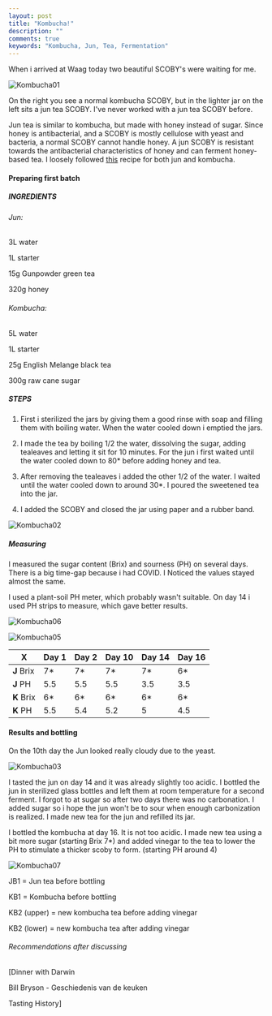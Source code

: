 ```yaml
---
layout: post
title: "Kombucha!"
description: ""
comments: true
keywords: "Kombucha, Jun, Tea, Fermentation"
---
```


When i arrived at Waag today two beautiful SCOBY's were waiting for me. 

![Kombucha01](/assets/images/2022-03-07-kombucha/Kombucha01.jpg)


On the right you see a normal kombucha SCOBY, but in the lighter jar on the left sits a jun tea SCOBY. I've never worked with a jun tea SCOBY before. 

Jun tea is similar to kombucha, but made with honey instead of sugar. Since honey is antibacterial, and a SCOBY is mostly cellulose with yeast and bacteria, a normal SCOBY cannot handle honey. A jun SCOBY is resistant towards the antibacterial characteristics of honey and can ferment honey-based tea. I loosely followed [this](https://www.reddit.com/r/Kombucha/comments/5b1ztm/reddit_master_kombucha_recipe/) recipe for both jun and kombucha. 

#### Preparing first batch
##### INGREDIENTS

###### Jun:

3L water

1L starter

15g Gunpowder green tea 

320g honey 

###### Kombucha:

5L water

1L starter

25g English Melange black tea

300g raw cane sugar

##### STEPS

1. First i sterilized the jars by giving them a good rinse with soap and filling them with boiling water. When the water cooled down i emptied the jars.

1. I made the tea by boiling 1/2 the water, dissolving the sugar, adding tealeaves and letting it sit for 10 minutes. For the jun i first waited until the water cooled down to 80* before adding honey and tea.

1. After removing the tealeaves i added the other 1/2 of the water. I waited until the water cooled down to around 30*. I poured the sweetened tea into the jar. 

1. I added the SCOBY and closed the jar using paper and a rubber band.

![Kombucha02](/assets/images/2022-03-07-kombucha/Kombucha02.jpg) 

##### Measuring

I measured the sugar content (Brix) and sourness (PH) on several days. There is a big time-gap because i had COVID. I Noticed the values stayed almost the same. 

I used a plant-soil PH meter, which probably wasn't suitable. On day 14 i used PH strips to measure, which gave better results. 

![Kombucha06](/assets/images/2022-03-07-kombucha/Kombucha06.jpg)

![Kombucha05](/assets/images/2022-03-07-kombucha/Kombucha05.jpg)

X | Day 1 | Day 2 | Day 10 | Day 14 | Day 16
--- | --- | ---| --- | --- | ---
**J** Brix | 7* | 7* | 7* | 7* | 6*
**J** PH | 5.5 | 5.5 | 5.5 | 3.5 | 3.5
**K** Brix | 6* | 6* | 6* | 6* | 6*
**K** PH | 5.5 | 5.4 | 5.2 | 5 | 4.5

#### Results and bottling 

On the 10th day the Jun looked really cloudy due to the yeast.

![Kombucha03](/assets/images/2022-03-07-kombucha/Kombucha03.jpg)

I tasted the jun on day 14 and it was already slightly too acidic. I bottled the jun in sterilized glass bottles and left them at room temperature for a second ferment. I forgot to at sugar so after two days there was no carbonation. I added sugar so i hope the jun won't be to sour when enough carbonization is realized. I made new tea for the jun and refilled its jar. 

I bottled the kombucha at day 16. It is not too acidic. I made new tea using a bit more sugar (starting Brix 7*) and added vinegar to the tea to lower the PH to stimulate a thicker scoby to form. (starting PH around 4)

![Kombucha07](/assets/images/2022-03-07-kombucha/Kombucha07.jpg)

JB1 = Jun tea before bottling

KB1 = Kombucha before bottling

KB2 (upper) = new kombucha tea before adding vinegar

KB2 (lower) = new kombucha tea after adding vinegar


###### Recommendations after discussing 

[Dinner with Darwin

Bill Bryson - Geschiedenis van de keuken

Tasting History]